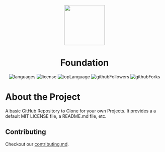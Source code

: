<p align="center">
    <img src="https://raw.githubusercontent.com/CarefulProgrammer/Foundation/main/assets/Foundation%20Logo.svg" height="128">
    <h1 align="center">Foundation</h1>
</p>

<p align="center">
  <img alt="languages" src="https://img.shields.io/github/languages/count/carefulprogrammer/foundation?style=for-the-badge"/>
  <img alt="license" src="https://img.shields.io/github/license/carefulprogrammer/foundation?style=for-the-badge"/>
  <img alt="topLanguage" src="https://img.shields.io/github/languages/top/carefulprogrammer/foundation?style=for-the-badge"/>
  <img alt="githubFollowers" src="https://img.shields.io/github/followers/carefulprogrammer?style=social"/>
  <img alt="githubForks" src="https://img.shields.io/github/forks/carefulprogrammer/foundation?style=social"/>
</p>

# About the Project

A basic GitHub Repository to Clone for your own Projects. It provides a a default MIT LICENSE file, a README.md file, etc.

## Contributing

Checkout our [contributing.md](/contributing.md).
